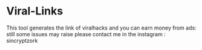 # Viral-Links
This tool generates the link of viralhacks and you can earn money from ads: still some issues may raise please contact me in the instagram : sincryptzork
